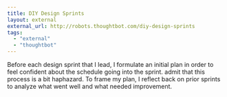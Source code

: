 ```yaml
---
title: DIY Design Sprints
layout: external
external_url: http://robots.thoughtbot.com/diy-design-sprints
tags:
  - "external"
  - "thoughtbot"
---
```

Before each design sprint that I lead, I formulate an initial plan in order to feel confident about the schedule going into the sprint. admit that this process is a bit haphazard. To frame my plan, I reflect back on prior sprints to analyze what went well and what needed improvement.
